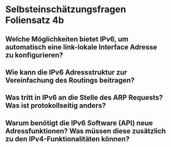# Selbsteinschätzungsfragen Foliensatz 4b

## Welche Möglichkeiten bietet IPv6, um automatisch eine link-lokale Interface Adresse zu konfigurieren?

## Wie kann die IPv6 Adressstruktur zur Vereinfachung des Routings beitragen?

## Was tritt in IPv6 an die Stelle des ARP Requests? Was ist protokollseitig anders?

## Warum benötigt die IPv6 Software (API) neue Adressfunktionen? Was müssen diese zusätzlich zu den IPv4-Funktionalitäten können?